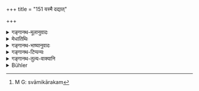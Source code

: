 +++
title = "151 यस्मै दद्यात्"

+++

<details><summary>गङ्गानथ-मूलानुवादः</summary>

Him to whom her father may give her,—or her brother with the father’s permission,—she shall attend upon as long as he lives, and shall not disregard him when he is dead.—(149).
</details>

<details><summary>मेधातिथिः</summary>

**भ्राता वानुमते पितुः** । यथैव पित्रानुज्ञातस्य भ्रातुर् दातृत्वम्, एवं पितुर् निरपेक्षस्यापि दातृत्वश्रुतौ भार्याया अनुमते सति दानं बोद्धव्यम् । सर्वत्र सहाधिकाराद् उभयोश् च दुहितरि स्वाम्यात् । असति पितरि मात्रापि देयेति नवमे दर्शितम् । मात्रापित्रोर् अपत्यं तन्निमित्तं च स्वाम्यम् इति युक्ता इतरेतरापेक्षा । **शुश्रूषेत** आराधयेत् । **संस्थितं च** मृतं च, **न लङ्घयेत्** । लङ्घनम् अतिक्रमणम् । न स्वातन्त्र्येणासीतेत्य् अर्थः । यथा जीवति भर्तरि तत्परवती एवं मृते ऽपि तदैव तत्परतन्त्रया भवितव्यम् । यत आह- "प्रदानं स्वाम्यकारकम्[^२७७]" (म्ध् ५.१५०) । यदैव पित्रा दत्ता तदैव पितुः स्वाम्यं निवर्तते। यस्मै दीयते तस्योत्पद्यते । अतश् च न विवाहकाल एव दानं प्राग् अपि विवाहाद् वरणकाले अस्ति दानं ॥ ५.१४९ ॥


[^२७७]:
     M G: svāmikārakam

_किमर्थस् तर्हि विवाहः ।_
</details>

<details><summary>गङ्गानथ-भाष्यानुवादः</summary>

‘*Or her brother with the father’s permission*’— Just as the brother is entitled to give away the girl only with the father’s permission, so also is the father entitled to give her away only with the consent of her mother, though the present text speaks of the father as if he were free to give her away without consulting anyone else. And the reason for this lies in the fact that in all things the husband and wife have joint title, and the daughter belongs to both the parents. In fact in Discourse IX it is pointed oat that if the father is not alive, the girl may be given away by the mother. The child is born of both parents, and on this rests their right over her; hence it is only right that both should consult each other.

‘*Attend upon*’—Serve.

‘*When he dead*, *she shall not disregard him*.’—‘Disregarding’ means
*not minding*. The meaning is that she should not behave as if she were
her own mistress; just as during her husband’s life-time she is dependent upon him, so after his death also, she should ever remain subservient to him. Since it has been declared that—‘the fact that she has been given away constitutes the ground of his ownership over her’,—as soon as the father gives away his daughter, his ownership over her ceases, and then comes into existence the ownership of the man to whom she is given away. This ‘giving away’ happens not only at the time of marriage, but even at the time at which the bridegroom is chosen.

“For what purpose then is the *marriage* performed?”

\[The answer is given in the next verse.\]
</details>

<details><summary>गङ्गानथ-टिप्पन्यः</summary>

(Verse 151 of others.)

This verse is quoted in *Varṣakriyākaumudī* (p. 579);—and in
*Smṛticandrikā* (Saṃskāra, p. 223), which says that the Father and the
Brother are the chief persons to give away a girl, and it does not preclude others from giving her away.
</details>

<details><summary>गङ्गानथ-तुल्य-वाक्यानि</summary>

*Viṣṇu* (25.13-14).—‘To remain subject............ to her husband, in
her youth...... after the death of her husband, to preserve her chastity, or to ascend the pile after him.’

*Do*. (25.17).—‘A good wife who perseveres in a chaste life after her
lord’s death will go to heaven like life-long students, even though she has no son.’

*Yājñavalkya* (l.83).—(See above.)

*Do*. (1.75).—‘On the death of her husband, or while he is alive, if she
never approaches another man, she attains fame in this world and rejoices in the company of the Goddess Umā.’
</details>

<details><summary>Bühler</summary>

151	Him to whom her father may give her, or her brother with the father's permission, she shall obey as long as he lives, and when he is dead, she must not insult (his memory).
</details>
